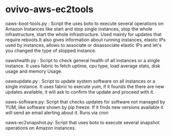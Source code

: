 ovivo-aws-ec2tools
==================

oaws-boot-tools.py : Script the uses boto to execute several operations on Amazon Instances like start and stop 
                     single instances, stop the whole infrastructure, start the whole infrastructure.
                     Used mainly for updates that require reboots.It also gives information about running instances, 
                     elastic IPs used by instances, allows to associate or disassociate elastic IPs and let's
                     you changed the type of stopped instance.

oawshealth.py : Script to check general health of all instances or a single instance. It uses fabric to fetch uptime,
                cpu type, load average stats, disk usage and memory Usage.

oawsupdate.py : Script to update system software on all instances or a single instance. It uses fabric to execute yum,
                if it founds the there are new updates available, it will ask to confirm the update and proceed with it.

oaws-software.py: Script that checks updates for software not managed by YUM, like software shown by pip freeze.
                  If it finds new versions available it will send an email alerting about it. Runs via cron

oaws-ec2snapshot.py: Script that uses boto to execute several snapshot operations on Amazon instances.


